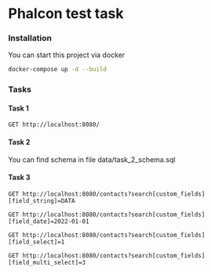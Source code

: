 # Phalcon test task

### Installation

You can start this project via docker

```bash
docker-compose up -d --build
```

### Tasks

#### Task 1

```
GET http://localhost:8080/
```

#### Task 2
You can find schema in file data/task_2_schema.sql

#### Task 3
```
GET http://localhost:8080/contacts?search[custom_fields][field_string]=DATA

GET http://localhost:8080/contacts?search[custom_fields][field_date]=2022-01-01

GET http://localhost:8080/contacts?search[custom_fields][field_select]=1

GET http://localhost:8080/contacts?search[custom_fields][field_multi_select]=3
```
